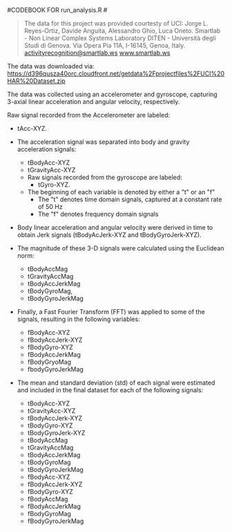 #CODEBOOK FOR run_analysis.R #

>The data for this project was provided courtesty of UCI:
>Jorge L. Reyes-Ortiz, Davide Anguita, Alessandro Ghio, Luca Oneto.
>Smartlab - Non Linear Complex Systems Laboratory
>DITEN - Università degli Studi di Genova.
>Via Opera Pia 11A, I-16145, Genoa, Italy.
>activityrecognition@smartlab.ws
>www.smartlab.ws
  
The data was downloaded via: https://d396qusza40orc.cloudfront.net/getdata%2Fprojectfiles%2FUCI%20HAR%20Dataset.zip
  
The data was collected using an accelerometer and gyroscope, capturing 3-axial linear acceleration and angular velocity,    respectively.
 
Raw signal recorded from the Accelerometer are labeled:
  - tAcc-XYZ.
  - The acceleration signal was separated into body and gravity acceleration signals:
      - tBodyAcc-XYZ
      - tGravityAcc-XYZ
    - Raw signals recorded from the gyroscope are labeled:
      - tGyro-XYZ.
    - The beginning of each variable is denoted by either a "t" or an "f"
      - The "t" denotes time domain signals, captured at a constant rate of 50 Hz
      - The "f" denotes frequency domain signals
     
   - Body linear acceleration and angular velocity were derived in time to obtain Jerk signals (tBodyAcJerk-XYZ and tBodyGyroJerk-XYZ). 
   - The magnitude of these 3-D signals were calculated using the Euclidean norm:
     - tBodyAccMag
     - tGravityAccMag
     - tBodyAccJerkMag
     - tBodyGyroMag,
     - tBodyGyroJerkMag
     
   - Finally, a Fast Fourier Transform (FFT) was applied to some of the signals, resulting in the following variables:
     - fBodyAcc-XYZ
     - fBodyAccJerk-XYZ
     - fBodyGyro-XYZ
     - fBodyAccJerkMag
     - fBodyGryoMag
     - fbodyGyroJerkMag
     
   - The mean and standard deviation (std) of each signal were estimated and included in the final dataset for each of the following signals:
     - tBodyAcc-XYZ
     - tGravityAcc-XYZ
     - tBodyAccJerk-XYZ
     - tBodyGyro-XYZ
     - tBodyGyroJerk-XYZ
     - tBodyAccMag
     - tGravityAccMag
     - tBodyAccJerkMag
     - tBodyGyroMag
     - tBodyGyroJerkMag
     - fBodyAcc-XYZ
     - fBodyAccJerk-XYZ
     - fBodyGyro-XYZ
     - fBodyAccMag
     - fBodyAccJerkMag
     - fBodyGyroMag
     - fBodyGyroJerkMag
 
    
  
